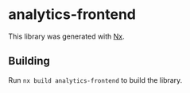 # analytics-frontend

This library was generated with [Nx](https://nx.dev).

## Building

Run `nx build analytics-frontend` to build the library.
